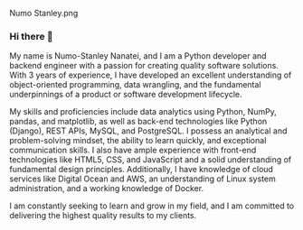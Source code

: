 Numo Stanley.png
### Hi there 👋

My name is Numo-Stanley Nanatei, and I am a Python developer and backend engineer with a passion for creating quality software solutions. With 3 years of experience, I have developed an excellent understanding of object-oriented programming, data wrangling, and the fundamental underpinnings of a product or software development lifecycle. 

My skills and proficiencies include data analytics using Python, NumPy, pandas, and matplotlib, as well as back-end technologies like Python (Django), REST APIs, MySQL, and PostgreSQL. I possess an analytical and problem-solving mindset, the ability to learn quickly, and exceptional communication skills. I also have ample experience with front-end technologies like HTML5, CSS, and JavaScript and a solid understanding of fundamental design principles. Additionally, I have knowledge of cloud services like Digital Ocean and AWS, an understanding of Linux system administration, and a working knowledge of Docker. 

I am constantly seeking to learn and grow in my field, and I am committed to delivering the highest quality results to my clients.

<!--
**Numostanley/Numostanley** is a ✨ _special_ ✨ repository because its `README.md` (this file) appears on your GitHub profile.

Here are some ideas to get you started:

- 🔭 I’m currently working on ...
- 🌱 I’m currently learning ...
- 👯 I’m looking to collaborate on ...
- 🤔 I’m looking for help with ...
- 💬 Ask me about ...
- 📫 How to reach me: ...
- 😄 Pronouns: ...
- ⚡ Fun fact: ...
-->
